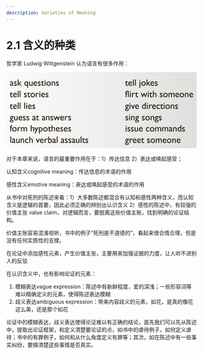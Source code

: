 ```yaml
---
description: Varieties of Meaning
---
```


# 2.1 含义的种类

哲学家 Ludwig Wittgenstein 认为语言有很多作用：

![](<../.gitbook/assets/image (4) (1).png>)

对于本章来说，语言的最重要作用在于：1）传达信息  2）表达或唤起感受；

认知含义cognitive meaning：传达信息的术语的作用

感性含义emotive meaning：表达或唤起感受的术语的作用

从书中对死刑的陈述来看：1）大多数陈述都混合有认知和感性两种含义，而认知含义是逻辑的首要，因此必须正确的辨别出认识含义 2）感性的陈述中，有较强的价值主张 value claim，对逻辑而言，要脱离这些价值主账，找到明确的论证结构。

价值主账容易混淆视听，书中的例子“死刑是不道德的”，看起来很合情合理，但是没有任何实质性的支撑。

在论证中添加感性元素，产生价值主张，主要用来加强证据的力度，让人听不进别人的反驳

在认识含义中，也有影响论证的元素：

1. 模糊表达vague expression：陈述中有新鲜程度，爱的深浅；一些形容词等难以精确定义的元素，使得陈述表达模糊
2. 歧义表达ambiguous expression：带来内容歧义的元素，如花，是真的像花这么美，还是那个如花

论证中的模糊表达，歧义表达使得论证难以有正确的结论，首先我们可以先从陈述中，提取出论证框架，和定义清楚要论证的点，如书中的虐待例子，如何定义虐待；书中的有罪例子，如何和从什么角度定义有罪等；其次，如在陈述中有一些事实纠纷，要搞清楚这些事情是否真实。













